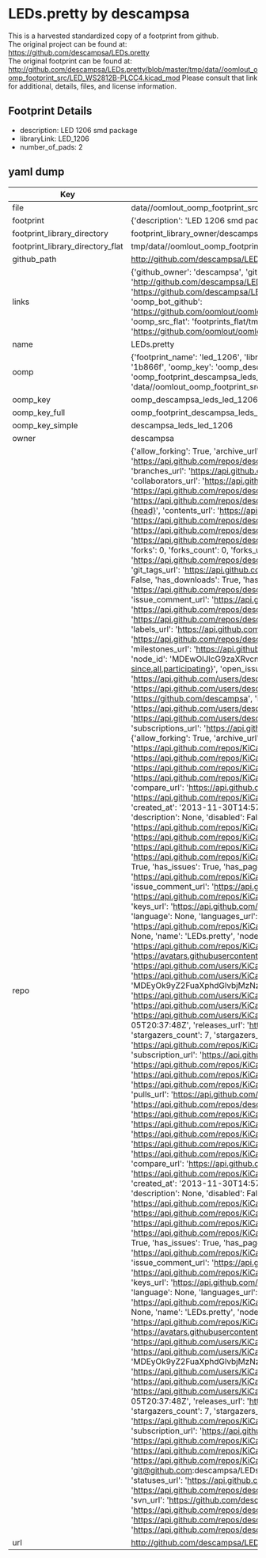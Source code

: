 # LEDs.pretty by descampsa  
This is a harvested standardized copy of a footprint from github.  
The original project can be found at:  
https://github.com/descampsa/LEDs.pretty  
The original footprint can be found at:
http://github.com/descampsa/LEDs.pretty/blob/master/tmp/data//oomlout_oomp_footprint_src/LED_WS2812B-PLCC4.kicad_mod
Please consult that link for additional, details, files, and license information.  
## Footprint Details
* description: LED 1206 smd package  
* libraryLink: LED_1206  
* number_of_pads: 2  
## yaml dump  
| Key | Value |  
| --- | --- |  
| file | data//oomlout_oomp_footprint_src/LEDs.pretty/LED_1206.kicad_mod |  
| footprint | {'description': 'LED 1206 smd package', 'libraryLink': 'LED_1206', 'number_of_pads': 2} |  
| footprint_library_directory | footprint_library_owner/descampsa_LEDs.pretty |  
| footprint_library_directory_flat | tmp/data//oomlout_oomp_footprint_src/footprints_flat/descampsa_leds_led_1206/working |  
| github_path | http://github.com/descampsa/LEDs.pretty/blob/master/tmp/data//oomlout_oomp_footprint_src/LED_1206.kicad_mod |  
| links | {'github_owner': 'descampsa', 'github_repo_name': 'LEDs.pretty', 'github_src': 'http://github.com/descampsa/LEDs.pretty/blob/master/tmp/data//oomlout_oomp_footprint_src/LED_WS2812B-PLCC4.kicad_mod', 'github_src_repo': 'https://github.com/descampsa/LEDs.pretty', 'oomp_bot': 'tmp/data//oomlout_oomp_footprint_src/footprints/descampsa_leds_led_1206/working', 'oomp_bot_github': 'https://github.com/oomlout/oomlout_oomp_footprint_bot/tree/main/tmp/data//oomlout_oomp_footprint_src/footprints/descampsa_leds_led_1206/working', 'oomp_src_flat': 'footprints_flat/tmp/data//oomlout_oomp_footprint_src/footprints_flat/descampsa_leds_led_1206/working', 'oomp_src_flat_github': 'https://github.com/oomlout/oomlout_oomp_footprint_src/tree/main/tmp/data//oomlout_oomp_footprint_src/footprints_flat/descampsa_leds_led_1206/working'} |  
| name | LEDs.pretty |  
| oomp | {'footprint_name': 'led_1206', 'library_name': 'leds', 'md5': '1b866f4a9a7bd40ab51459f423db49a2', 'md5_10': '1b866f4a9a', 'md5_5': '1b866', 'md5_6': '1b866f', 'oomp_key': 'oomp_descampsa_leds_led_1206', 'oomp_key_extra': 'oomp_footprint_descampsa_leds_led_1206', 'oomp_key_full': 'oomp_footprint_descampsa_leds_led_1206_1b866f', 'oomp_key_simple': 'descampsa_leds_led_1206', 'original_filename': 'data//oomlout_oomp_footprint_src/LEDs.pretty/LED_1206.kicad_mod', 'owner_name': 'descampsa'} |  
| oomp_key | oomp_descampsa_leds_led_1206 |  
| oomp_key_full | oomp_footprint_descampsa_leds_led_1206 |  
| oomp_key_simple | descampsa_leds_led_1206 |  
| owner | descampsa |  
| repo | {'allow_forking': True, 'archive_url': 'https://api.github.com/repos/descampsa/LEDs.pretty/{archive_format}{/ref}', 'archived': False, 'assignees_url': 'https://api.github.com/repos/descampsa/LEDs.pretty/assignees{/user}', 'blobs_url': 'https://api.github.com/repos/descampsa/LEDs.pretty/git/blobs{/sha}', 'branches_url': 'https://api.github.com/repos/descampsa/LEDs.pretty/branches{/branch}', 'clone_url': 'https://github.com/descampsa/LEDs.pretty.git', 'collaborators_url': 'https://api.github.com/repos/descampsa/LEDs.pretty/collaborators{/collaborator}', 'comments_url': 'https://api.github.com/repos/descampsa/LEDs.pretty/comments{/number}', 'commits_url': 'https://api.github.com/repos/descampsa/LEDs.pretty/commits{/sha}', 'compare_url': 'https://api.github.com/repos/descampsa/LEDs.pretty/compare/{base}...{head}', 'contents_url': 'https://api.github.com/repos/descampsa/LEDs.pretty/contents/{+path}', 'contributors_url': 'https://api.github.com/repos/descampsa/LEDs.pretty/contributors', 'created_at': '2016-10-10T19:40:01Z', 'default_branch': 'master', 'deployments_url': 'https://api.github.com/repos/descampsa/LEDs.pretty/deployments', 'description': None, 'disabled': False, 'downloads_url': 'https://api.github.com/repos/descampsa/LEDs.pretty/downloads', 'events_url': 'https://api.github.com/repos/descampsa/LEDs.pretty/events', 'fork': True, 'forks': 0, 'forks_count': 0, 'forks_url': 'https://api.github.com/repos/descampsa/LEDs.pretty/forks', 'full_name': 'descampsa/LEDs.pretty', 'git_commits_url': 'https://api.github.com/repos/descampsa/LEDs.pretty/git/commits{/sha}', 'git_refs_url': 'https://api.github.com/repos/descampsa/LEDs.pretty/git/refs{/sha}', 'git_tags_url': 'https://api.github.com/repos/descampsa/LEDs.pretty/git/tags{/sha}', 'git_url': 'git://github.com/descampsa/LEDs.pretty.git', 'has_discussions': False, 'has_downloads': True, 'has_issues': False, 'has_pages': False, 'has_projects': True, 'has_wiki': True, 'homepage': None, 'hooks_url': 'https://api.github.com/repos/descampsa/LEDs.pretty/hooks', 'html_url': 'https://github.com/descampsa/LEDs.pretty', 'id': 70522231, 'is_template': False, 'issue_comment_url': 'https://api.github.com/repos/descampsa/LEDs.pretty/issues/comments{/number}', 'issue_events_url': 'https://api.github.com/repos/descampsa/LEDs.pretty/issues/events{/number}', 'issues_url': 'https://api.github.com/repos/descampsa/LEDs.pretty/issues{/number}', 'keys_url': 'https://api.github.com/repos/descampsa/LEDs.pretty/keys{/key_id}', 'labels_url': 'https://api.github.com/repos/descampsa/LEDs.pretty/labels{/name}', 'language': None, 'languages_url': 'https://api.github.com/repos/descampsa/LEDs.pretty/languages', 'license': None, 'merges_url': 'https://api.github.com/repos/descampsa/LEDs.pretty/merges', 'milestones_url': 'https://api.github.com/repos/descampsa/LEDs.pretty/milestones{/number}', 'mirror_url': None, 'name': 'LEDs.pretty', 'network_count': 36, 'node_id': 'MDEwOlJlcG9zaXRvcnk3MDUyMjIzMQ==', 'notifications_url': 'https://api.github.com/repos/descampsa/LEDs.pretty/notifications{?since,all,participating}', 'open_issues': 0, 'open_issues_count': 0, 'owner': {'avatar_url': 'https://avatars.githubusercontent.com/u/7195391?v=4', 'events_url': 'https://api.github.com/users/descampsa/events{/privacy}', 'followers_url': 'https://api.github.com/users/descampsa/followers', 'following_url': 'https://api.github.com/users/descampsa/following{/other_user}', 'gists_url': 'https://api.github.com/users/descampsa/gists{/gist_id}', 'gravatar_id': '', 'html_url': 'https://github.com/descampsa', 'id': 7195391, 'login': 'descampsa', 'node_id': 'MDQ6VXNlcjcxOTUzOTE=', 'organizations_url': 'https://api.github.com/users/descampsa/orgs', 'received_events_url': 'https://api.github.com/users/descampsa/received_events', 'repos_url': 'https://api.github.com/users/descampsa/repos', 'site_admin': False, 'starred_url': 'https://api.github.com/users/descampsa/starred{/owner}{/repo}', 'subscriptions_url': 'https://api.github.com/users/descampsa/subscriptions', 'type': 'User', 'url': 'https://api.github.com/users/descampsa'}, 'parent': {'allow_forking': True, 'archive_url': 'https://api.github.com/repos/KiCad/LEDs.pretty/{archive_format}{/ref}', 'archived': True, 'assignees_url': 'https://api.github.com/repos/KiCad/LEDs.pretty/assignees{/user}', 'blobs_url': 'https://api.github.com/repos/KiCad/LEDs.pretty/git/blobs{/sha}', 'branches_url': 'https://api.github.com/repos/KiCad/LEDs.pretty/branches{/branch}', 'clone_url': 'https://github.com/KiCad/LEDs.pretty.git', 'collaborators_url': 'https://api.github.com/repos/KiCad/LEDs.pretty/collaborators{/collaborator}', 'comments_url': 'https://api.github.com/repos/KiCad/LEDs.pretty/comments{/number}', 'commits_url': 'https://api.github.com/repos/KiCad/LEDs.pretty/commits{/sha}', 'compare_url': 'https://api.github.com/repos/KiCad/LEDs.pretty/compare/{base}...{head}', 'contents_url': 'https://api.github.com/repos/KiCad/LEDs.pretty/contents/{+path}', 'contributors_url': 'https://api.github.com/repos/KiCad/LEDs.pretty/contributors', 'created_at': '2013-11-30T14:57:54Z', 'default_branch': 'master', 'deployments_url': 'https://api.github.com/repos/KiCad/LEDs.pretty/deployments', 'description': None, 'disabled': False, 'downloads_url': 'https://api.github.com/repos/KiCad/LEDs.pretty/downloads', 'events_url': 'https://api.github.com/repos/KiCad/LEDs.pretty/events', 'fork': False, 'forks': 36, 'forks_count': 36, 'forks_url': 'https://api.github.com/repos/KiCad/LEDs.pretty/forks', 'full_name': 'KiCad/LEDs.pretty', 'git_commits_url': 'https://api.github.com/repos/KiCad/LEDs.pretty/git/commits{/sha}', 'git_refs_url': 'https://api.github.com/repos/KiCad/LEDs.pretty/git/refs{/sha}', 'git_tags_url': 'https://api.github.com/repos/KiCad/LEDs.pretty/git/tags{/sha}', 'git_url': 'git://github.com/KiCad/LEDs.pretty.git', 'has_discussions': False, 'has_downloads': True, 'has_issues': True, 'has_pages': False, 'has_projects': True, 'has_wiki': True, 'homepage': None, 'hooks_url': 'https://api.github.com/repos/KiCad/LEDs.pretty/hooks', 'html_url': 'https://github.com/KiCad/LEDs.pretty', 'id': 14822887, 'is_template': False, 'issue_comment_url': 'https://api.github.com/repos/KiCad/LEDs.pretty/issues/comments{/number}', 'issue_events_url': 'https://api.github.com/repos/KiCad/LEDs.pretty/issues/events{/number}', 'issues_url': 'https://api.github.com/repos/KiCad/LEDs.pretty/issues{/number}', 'keys_url': 'https://api.github.com/repos/KiCad/LEDs.pretty/keys{/key_id}', 'labels_url': 'https://api.github.com/repos/KiCad/LEDs.pretty/labels{/name}', 'language': None, 'languages_url': 'https://api.github.com/repos/KiCad/LEDs.pretty/languages', 'license': None, 'merges_url': 'https://api.github.com/repos/KiCad/LEDs.pretty/merges', 'milestones_url': 'https://api.github.com/repos/KiCad/LEDs.pretty/milestones{/number}', 'mirror_url': None, 'name': 'LEDs.pretty', 'node_id': 'MDEwOlJlcG9zaXRvcnkxNDgyMjg4Nw==', 'notifications_url': 'https://api.github.com/repos/KiCad/LEDs.pretty/notifications{?since,all,participating}', 'open_issues': 0, 'open_issues_count': 0, 'owner': {'avatar_url': 'https://avatars.githubusercontent.com/u/3374914?v=4', 'events_url': 'https://api.github.com/users/KiCad/events{/privacy}', 'followers_url': 'https://api.github.com/users/KiCad/followers', 'following_url': 'https://api.github.com/users/KiCad/following{/other_user}', 'gists_url': 'https://api.github.com/users/KiCad/gists{/gist_id}', 'gravatar_id': '', 'html_url': 'https://github.com/KiCad', 'id': 3374914, 'login': 'KiCad', 'node_id': 'MDEyOk9yZ2FuaXphdGlvbjMzNzQ5MTQ=', 'organizations_url': 'https://api.github.com/users/KiCad/orgs', 'received_events_url': 'https://api.github.com/users/KiCad/received_events', 'repos_url': 'https://api.github.com/users/KiCad/repos', 'site_admin': False, 'starred_url': 'https://api.github.com/users/KiCad/starred{/owner}{/repo}', 'subscriptions_url': 'https://api.github.com/users/KiCad/subscriptions', 'type': 'Organization', 'url': 'https://api.github.com/users/KiCad'}, 'private': False, 'pulls_url': 'https://api.github.com/repos/KiCad/LEDs.pretty/pulls{/number}', 'pushed_at': '2017-11-05T20:37:48Z', 'releases_url': 'https://api.github.com/repos/KiCad/LEDs.pretty/releases{/id}', 'size': 211, 'ssh_url': 'git@github.com:KiCad/LEDs.pretty.git', 'stargazers_count': 7, 'stargazers_url': 'https://api.github.com/repos/KiCad/LEDs.pretty/stargazers', 'statuses_url': 'https://api.github.com/repos/KiCad/LEDs.pretty/statuses/{sha}', 'subscribers_url': 'https://api.github.com/repos/KiCad/LEDs.pretty/subscribers', 'subscription_url': 'https://api.github.com/repos/KiCad/LEDs.pretty/subscription', 'svn_url': 'https://github.com/KiCad/LEDs.pretty', 'tags_url': 'https://api.github.com/repos/KiCad/LEDs.pretty/tags', 'teams_url': 'https://api.github.com/repos/KiCad/LEDs.pretty/teams', 'topics': [], 'trees_url': 'https://api.github.com/repos/KiCad/LEDs.pretty/git/trees{/sha}', 'updated_at': '2023-01-28T21:27:36Z', 'url': 'https://api.github.com/repos/KiCad/LEDs.pretty', 'visibility': 'public', 'watchers': 7, 'watchers_count': 7, 'web_commit_signoff_required': False}, 'private': False, 'pulls_url': 'https://api.github.com/repos/descampsa/LEDs.pretty/pulls{/number}', 'pushed_at': '2016-10-26T20:43:28Z', 'releases_url': 'https://api.github.com/repos/descampsa/LEDs.pretty/releases{/id}', 'size': 57, 'source': {'allow_forking': True, 'archive_url': 'https://api.github.com/repos/KiCad/LEDs.pretty/{archive_format}{/ref}', 'archived': True, 'assignees_url': 'https://api.github.com/repos/KiCad/LEDs.pretty/assignees{/user}', 'blobs_url': 'https://api.github.com/repos/KiCad/LEDs.pretty/git/blobs{/sha}', 'branches_url': 'https://api.github.com/repos/KiCad/LEDs.pretty/branches{/branch}', 'clone_url': 'https://github.com/KiCad/LEDs.pretty.git', 'collaborators_url': 'https://api.github.com/repos/KiCad/LEDs.pretty/collaborators{/collaborator}', 'comments_url': 'https://api.github.com/repos/KiCad/LEDs.pretty/comments{/number}', 'commits_url': 'https://api.github.com/repos/KiCad/LEDs.pretty/commits{/sha}', 'compare_url': 'https://api.github.com/repos/KiCad/LEDs.pretty/compare/{base}...{head}', 'contents_url': 'https://api.github.com/repos/KiCad/LEDs.pretty/contents/{+path}', 'contributors_url': 'https://api.github.com/repos/KiCad/LEDs.pretty/contributors', 'created_at': '2013-11-30T14:57:54Z', 'default_branch': 'master', 'deployments_url': 'https://api.github.com/repos/KiCad/LEDs.pretty/deployments', 'description': None, 'disabled': False, 'downloads_url': 'https://api.github.com/repos/KiCad/LEDs.pretty/downloads', 'events_url': 'https://api.github.com/repos/KiCad/LEDs.pretty/events', 'fork': False, 'forks': 36, 'forks_count': 36, 'forks_url': 'https://api.github.com/repos/KiCad/LEDs.pretty/forks', 'full_name': 'KiCad/LEDs.pretty', 'git_commits_url': 'https://api.github.com/repos/KiCad/LEDs.pretty/git/commits{/sha}', 'git_refs_url': 'https://api.github.com/repos/KiCad/LEDs.pretty/git/refs{/sha}', 'git_tags_url': 'https://api.github.com/repos/KiCad/LEDs.pretty/git/tags{/sha}', 'git_url': 'git://github.com/KiCad/LEDs.pretty.git', 'has_discussions': False, 'has_downloads': True, 'has_issues': True, 'has_pages': False, 'has_projects': True, 'has_wiki': True, 'homepage': None, 'hooks_url': 'https://api.github.com/repos/KiCad/LEDs.pretty/hooks', 'html_url': 'https://github.com/KiCad/LEDs.pretty', 'id': 14822887, 'is_template': False, 'issue_comment_url': 'https://api.github.com/repos/KiCad/LEDs.pretty/issues/comments{/number}', 'issue_events_url': 'https://api.github.com/repos/KiCad/LEDs.pretty/issues/events{/number}', 'issues_url': 'https://api.github.com/repos/KiCad/LEDs.pretty/issues{/number}', 'keys_url': 'https://api.github.com/repos/KiCad/LEDs.pretty/keys{/key_id}', 'labels_url': 'https://api.github.com/repos/KiCad/LEDs.pretty/labels{/name}', 'language': None, 'languages_url': 'https://api.github.com/repos/KiCad/LEDs.pretty/languages', 'license': None, 'merges_url': 'https://api.github.com/repos/KiCad/LEDs.pretty/merges', 'milestones_url': 'https://api.github.com/repos/KiCad/LEDs.pretty/milestones{/number}', 'mirror_url': None, 'name': 'LEDs.pretty', 'node_id': 'MDEwOlJlcG9zaXRvcnkxNDgyMjg4Nw==', 'notifications_url': 'https://api.github.com/repos/KiCad/LEDs.pretty/notifications{?since,all,participating}', 'open_issues': 0, 'open_issues_count': 0, 'owner': {'avatar_url': 'https://avatars.githubusercontent.com/u/3374914?v=4', 'events_url': 'https://api.github.com/users/KiCad/events{/privacy}', 'followers_url': 'https://api.github.com/users/KiCad/followers', 'following_url': 'https://api.github.com/users/KiCad/following{/other_user}', 'gists_url': 'https://api.github.com/users/KiCad/gists{/gist_id}', 'gravatar_id': '', 'html_url': 'https://github.com/KiCad', 'id': 3374914, 'login': 'KiCad', 'node_id': 'MDEyOk9yZ2FuaXphdGlvbjMzNzQ5MTQ=', 'organizations_url': 'https://api.github.com/users/KiCad/orgs', 'received_events_url': 'https://api.github.com/users/KiCad/received_events', 'repos_url': 'https://api.github.com/users/KiCad/repos', 'site_admin': False, 'starred_url': 'https://api.github.com/users/KiCad/starred{/owner}{/repo}', 'subscriptions_url': 'https://api.github.com/users/KiCad/subscriptions', 'type': 'Organization', 'url': 'https://api.github.com/users/KiCad'}, 'private': False, 'pulls_url': 'https://api.github.com/repos/KiCad/LEDs.pretty/pulls{/number}', 'pushed_at': '2017-11-05T20:37:48Z', 'releases_url': 'https://api.github.com/repos/KiCad/LEDs.pretty/releases{/id}', 'size': 211, 'ssh_url': 'git@github.com:KiCad/LEDs.pretty.git', 'stargazers_count': 7, 'stargazers_url': 'https://api.github.com/repos/KiCad/LEDs.pretty/stargazers', 'statuses_url': 'https://api.github.com/repos/KiCad/LEDs.pretty/statuses/{sha}', 'subscribers_url': 'https://api.github.com/repos/KiCad/LEDs.pretty/subscribers', 'subscription_url': 'https://api.github.com/repos/KiCad/LEDs.pretty/subscription', 'svn_url': 'https://github.com/KiCad/LEDs.pretty', 'tags_url': 'https://api.github.com/repos/KiCad/LEDs.pretty/tags', 'teams_url': 'https://api.github.com/repos/KiCad/LEDs.pretty/teams', 'topics': [], 'trees_url': 'https://api.github.com/repos/KiCad/LEDs.pretty/git/trees{/sha}', 'updated_at': '2023-01-28T21:27:36Z', 'url': 'https://api.github.com/repos/KiCad/LEDs.pretty', 'visibility': 'public', 'watchers': 7, 'watchers_count': 7, 'web_commit_signoff_required': False}, 'ssh_url': 'git@github.com:descampsa/LEDs.pretty.git', 'stargazers_count': 0, 'stargazers_url': 'https://api.github.com/repos/descampsa/LEDs.pretty/stargazers', 'statuses_url': 'https://api.github.com/repos/descampsa/LEDs.pretty/statuses/{sha}', 'subscribers_count': 2, 'subscribers_url': 'https://api.github.com/repos/descampsa/LEDs.pretty/subscribers', 'subscription_url': 'https://api.github.com/repos/descampsa/LEDs.pretty/subscription', 'svn_url': 'https://github.com/descampsa/LEDs.pretty', 'tags_url': 'https://api.github.com/repos/descampsa/LEDs.pretty/tags', 'teams_url': 'https://api.github.com/repos/descampsa/LEDs.pretty/teams', 'temp_clone_token': None, 'topics': [], 'trees_url': 'https://api.github.com/repos/descampsa/LEDs.pretty/git/trees{/sha}', 'updated_at': '2016-07-20T09:59:24Z', 'url': 'https://api.github.com/repos/descampsa/LEDs.pretty', 'visibility': 'public', 'watchers': 0, 'watchers_count': 0, 'web_commit_signoff_required': False} |  
| url | http://github.com/descampsa/LEDs.pretty |  

